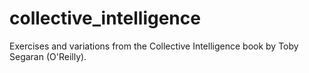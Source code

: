 # collective_intelligence
Exercises and variations from the Collective Intelligence book by Toby Segaran (O'Reilly).
